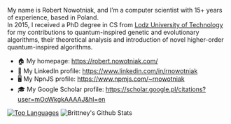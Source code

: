 My name is Robert Nowotniak, and I’m a computer scientist with 15+ years of experience, based in Poland.\
In 2015, I received a PhD degree in CS from [Lodz University of Technology](https://www.p.lodz.pl/en) for my contributions to quantum-inspired genetic and evolutionary algorithms, their theoretical analysis and introduction of novel higher-order quantum-inspired algorithms.

* 🏠  My homepage: https://robert.nowotniak.com/
* 📰  My LinkedIn profile: https://www.linkedin.com/in/rnowotniak
* 🖥️  My NpnJS profile: https://www.npmjs.com/~rnowotniak
* 🎓  My Google Scholar profile: https://scholar.google.pl/citations?user=mOoWkgkAAAAJ&hl=en

[![Top Languages](https://github-readme-stats.vercel.app/api/top-langs/?username=rnowotniak)](https://github.com/rnowotniak)
![Brittney's Github Stats](https://github-readme-stats.vercel.app/api?username=rnowotniak&count_private=true&show_icons=true&hide=contribs)
